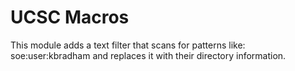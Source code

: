 # UCSC Macros

This module adds a text filter that scans for patterns like: soe:user:kbradham and replaces it with their directory information.
